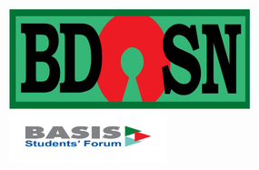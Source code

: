 <!-- [![BdOSN](/bdosn-logo.png "Bangladesh Open Source Network - BdOSN")](https://bdosn.org) -->
<img src="/bdOSN-logo.jpg" height="175" width="423" alt="bdOSN">
<img src="/bsf-logo.png" height="91" width="277" alt="BSF-DPI">

<!-- [![BdOSN](/bdOSN-logo.jpg "Bangladesh Open Source Network - BdOSN")](https://bdosn.org) 
[![BSF-DPI](/bsf-logo.png "BASIS Students Forum - DPI Chapter")](https://bsf.basis.org.bd) --> 
